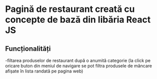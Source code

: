 # Pagină de restaurant creată cu concepte de bază din libăria React JS

## Funcționalități
-filtarea produselor de restaurant după o anumită categorie (la click pe oricare buton din meniul de navigare se pot filtra produsele de mâncare afișate în lista randată pe pagina web)






